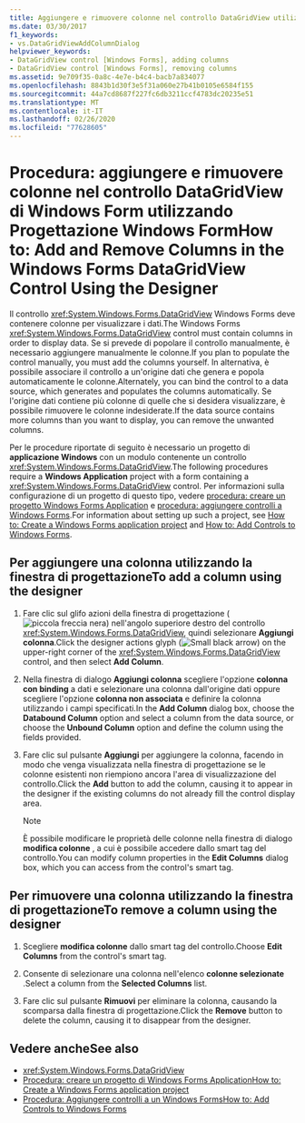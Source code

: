 ```yaml
---
title: Aggiungere e rimuovere colonne nel controllo DataGridView utilizzando la finestra di progettazione
ms.date: 03/30/2017
f1_keywords:
- vs.DataGridViewAddColumnDialog
helpviewer_keywords:
- DataGridView control [Windows Forms], adding columns
- DataGridView control [Windows Forms], removing columns
ms.assetid: 9e709f35-0a8c-4e7e-b4c4-bacb7a834077
ms.openlocfilehash: 8843b1d30f3e5f31a060e27b41b0105e6584f155
ms.sourcegitcommit: 44a7cd8687f227fc6db3211ccf4783dc20235e51
ms.translationtype: MT
ms.contentlocale: it-IT
ms.lasthandoff: 02/26/2020
ms.locfileid: "77628605"
---
```

# <a name="how-to-add-and-remove-columns-in-the-windows-forms-datagridview-control-using-the-designer"></a><span data-ttu-id="558e5-102">Procedura: aggiungere e rimuovere colonne nel controllo DataGridView di Windows Form utilizzando Progettazione Windows Form</span><span class="sxs-lookup"><span data-stu-id="558e5-102">How to: Add and Remove Columns in the Windows Forms DataGridView Control Using the Designer</span></span>
<span data-ttu-id="558e5-103">Il controllo <xref:System.Windows.Forms.DataGridView> Windows Forms deve contenere colonne per visualizzare i dati.</span><span class="sxs-lookup"><span data-stu-id="558e5-103">The Windows Forms <xref:System.Windows.Forms.DataGridView> control must contain columns in order to display data.</span></span> <span data-ttu-id="558e5-104">Se si prevede di popolare il controllo manualmente, è necessario aggiungere manualmente le colonne.</span><span class="sxs-lookup"><span data-stu-id="558e5-104">If you plan to populate the control manually, you must add the columns yourself.</span></span> <span data-ttu-id="558e5-105">In alternativa, è possibile associare il controllo a un'origine dati che genera e popola automaticamente le colonne.</span><span class="sxs-lookup"><span data-stu-id="558e5-105">Alternately, you can bind the control to a data source, which generates and populates the columns automatically.</span></span> <span data-ttu-id="558e5-106">Se l'origine dati contiene più colonne di quelle che si desidera visualizzare, è possibile rimuovere le colonne indesiderate.</span><span class="sxs-lookup"><span data-stu-id="558e5-106">If the data source contains more columns than you want to display, you can remove the unwanted columns.</span></span>

 <span data-ttu-id="558e5-107">Per le procedure riportate di seguito è necessario un progetto di **applicazione Windows** con un modulo contenente un controllo <xref:System.Windows.Forms.DataGridView>.</span><span class="sxs-lookup"><span data-stu-id="558e5-107">The following procedures require a **Windows Application** project with a form containing a <xref:System.Windows.Forms.DataGridView> control.</span></span> <span data-ttu-id="558e5-108">Per informazioni sulla configurazione di un progetto di questo tipo, vedere [procedura: creare un progetto Windows Forms Application](/visualstudio/ide/step-1-create-a-windows-forms-application-project) e [procedura: aggiungere controlli a Windows Forms](how-to-add-controls-to-windows-forms.md).</span><span class="sxs-lookup"><span data-stu-id="558e5-108">For information about setting up such a project, see [How to: Create a Windows Forms application project](/visualstudio/ide/step-1-create-a-windows-forms-application-project) and [How to: Add Controls to Windows Forms](how-to-add-controls-to-windows-forms.md).</span></span>

## <a name="to-add-a-column-using-the-designer"></a><span data-ttu-id="558e5-109">Per aggiungere una colonna utilizzando la finestra di progettazione</span><span class="sxs-lookup"><span data-stu-id="558e5-109">To add a column using the designer</span></span>

1. <span data-ttu-id="558e5-110">Fare clic sul glifo azioni della finestra di progettazione (![piccola freccia nera](./media/designer-actions-glyph.gif)) nell'angolo superiore destro del controllo <xref:System.Windows.Forms.DataGridView>, quindi selezionare **Aggiungi colonna**.</span><span class="sxs-lookup"><span data-stu-id="558e5-110">Click the designer actions glyph (![Small black arrow](./media/designer-actions-glyph.gif)) on the upper-right corner of the <xref:System.Windows.Forms.DataGridView> control, and then select **Add Column**.</span></span>

2. <span data-ttu-id="558e5-111">Nella finestra di dialogo **Aggiungi colonna** scegliere l'opzione **colonna con binding** a dati e selezionare una colonna dall'origine dati oppure scegliere l'opzione **colonna non associata** e definire la colonna utilizzando i campi specificati.</span><span class="sxs-lookup"><span data-stu-id="558e5-111">In the **Add Column** dialog box, choose the **Databound Column** option and select a column from the data source, or choose the **Unbound Column** option and define the column using the fields provided.</span></span>

3. <span data-ttu-id="558e5-112">Fare clic sul pulsante **Aggiungi** per aggiungere la colonna, facendo in modo che venga visualizzata nella finestra di progettazione se le colonne esistenti non riempiono ancora l'area di visualizzazione del controllo.</span><span class="sxs-lookup"><span data-stu-id="558e5-112">Click the **Add** button to add the column, causing it to appear in the designer if the existing columns do not already fill the control display area.</span></span>

    > [!NOTE]
    > <span data-ttu-id="558e5-113">È possibile modificare le proprietà delle colonne nella finestra di dialogo **modifica colonne** , a cui è possibile accedere dallo smart tag del controllo.</span><span class="sxs-lookup"><span data-stu-id="558e5-113">You can modify column properties in the **Edit Columns** dialog box, which you can access from the control's smart tag.</span></span>

## <a name="to-remove-a-column-using-the-designer"></a><span data-ttu-id="558e5-114">Per rimuovere una colonna utilizzando la finestra di progettazione</span><span class="sxs-lookup"><span data-stu-id="558e5-114">To remove a column using the designer</span></span>

1. <span data-ttu-id="558e5-115">Scegliere **modifica colonne** dallo smart tag del controllo.</span><span class="sxs-lookup"><span data-stu-id="558e5-115">Choose **Edit Columns** from the control's smart tag.</span></span>

2. <span data-ttu-id="558e5-116">Consente di selezionare una colonna nell'elenco **colonne selezionate** .</span><span class="sxs-lookup"><span data-stu-id="558e5-116">Select a column from the **Selected Columns** list.</span></span>

3. <span data-ttu-id="558e5-117">Fare clic sul pulsante **Rimuovi** per eliminare la colonna, causando la scomparsa dalla finestra di progettazione.</span><span class="sxs-lookup"><span data-stu-id="558e5-117">Click the **Remove** button to delete the column, causing it to disappear from the designer.</span></span>

## <a name="see-also"></a><span data-ttu-id="558e5-118">Vedere anche</span><span class="sxs-lookup"><span data-stu-id="558e5-118">See also</span></span>

- <xref:System.Windows.Forms.DataGridView>
- [<span data-ttu-id="558e5-119">Procedura: creare un progetto di Windows Forms Application</span><span class="sxs-lookup"><span data-stu-id="558e5-119">How to: Create a Windows Forms application project</span></span>](/visualstudio/ide/step-1-create-a-windows-forms-application-project)
- [<span data-ttu-id="558e5-120">Procedura: Aggiungere controlli a un Windows Forms</span><span class="sxs-lookup"><span data-stu-id="558e5-120">How to: Add Controls to Windows Forms</span></span>](how-to-add-controls-to-windows-forms.md)
